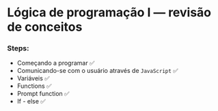 # Lógica de programação I — revisão de conceitos

### Steps:

- Começando a programar ✅
- Comunicando-se com o usuário através de `JavaScript` ✅
- Variáveis ✅
- Functions ✅
- Prompt function ✅
- If - else ✅